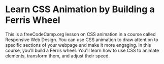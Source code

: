 # Learn CSS Animation by Building a Ferris Wheel
This is a freeCodeCamp.org lesson on CSS animation in a course called Responsive Web Design. 
You can use CSS animation to draw attention to specific sections of your webpage and make it more engaging.
In this course, you'll build a Ferris wheel. You'll learn how to use CSS to animate elements, transform them, and adjust their speed.
